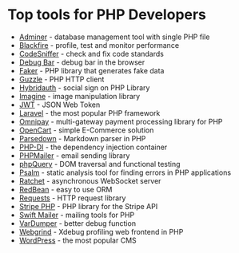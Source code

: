 # Top tools for PHP Developers

- [Adminer](https://github.com/vrana/adminer/) - database management tool with single PHP file
- [Blackfire](https://www.blackfire.io/) - profile, test and monitor performance
- [CodeSniffer](https://github.com/squizlabs/php_codesniffer) - check and fix code standards
- [Debug Bar](https://github.com/maximebf/php-debugbar) - debug bar in the browser
- [Faker](https://github.com/fzaninotto/faker) - PHP library that generates fake data
- [Guzzle](https://github.com/guzzle/guzzle) - PHP HTTP client
- [Hybridauth](https://github.com/hybridauth/hybridauth) - social sign on PHP Library
- [Imagine](https://github.com/php-imagine/imagine) - image manipulation library
- [JWT](https://github.com/lcobucci/jwt) - JSON Web Token
- [Laravel](https://github.com/laravel/laravel) - the most popular PHP framework
- [Omnipay](https://github.com/thephpleague/omnipay) - multi-gateway payment processing library for PHP
- [OpenCart](https://github.com/opencart/opencart) - simple E-Commerce solution
- [Parsedown](https://github.com/erusev/parsedown) - Markdown parser in PHP
- [PHP-DI](https://github.com/wordpress/wordpress) - the dependency injection container
- [PHPMailer](https://github.com/phpmailer/phpmailer) - email sending library
- [phpQuery](https://github.com/punkave/phpquery) - DOM traversal and functional testing
- [Psalm](https://github.com/vimeo/psalm) - static analysis tool for finding errors in PHP applications
- [Ratchet](https://github.com/ratchetphp/ratchet) - asynchronous WebSocket server
- [RedBean](https://github.com/gabordemooij/redbean) - easy to use ORM
- [Requests](https://github.com/wordpress/requests) - HTTP request library
- [Stripe PHP](https://github.com/stripe/stripe-php) - PHP library for the Stripe API
- [Swift Mailer](https://github.com/swiftmailer/swiftmailer) - mailing tools for PHP
- [VarDumper](https://github.com/symfony/var-dumper) - better debug function
- [Webgrind](https://github.com/jokkedk/webgrind) - Xdebug profiling web frontend in PHP
- [WordPress](https://github.com/wordpress/wordpress) - the most popular CMS
